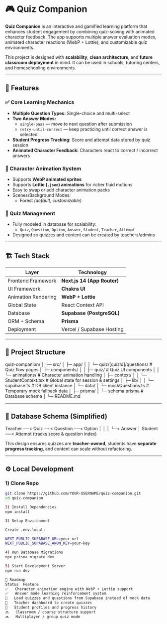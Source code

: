 # 🎮 Quiz Companion

**Quiz Companion** is an interactive and gamified learning platform that enhances student engagement by combining quiz-solving with animated character feedback. The app supports multiple answer evaluation modes, animated character reactions (WebP + Lottie), and customizable quiz environments.

This project is designed with **scalability**, **clean architecture**, and **future classroom deployment** in mind. It can be used in schools, tutoring centers, and homeschooling environments.

---

## 🚀 Features

### ✅ Core Learning Mechanics
- **Multiple Question Types:** Single-choice and multi-select
- **Two Answer Modes:**
  - `single-pass` — move to next question after submission
  - `retry-until-correct` — keep practicing until correct answer is selected
- **Student Progress Tracking:** Score and attempt data stored by quiz session
- **Animated Character Feedback:** Characters react to correct / incorrect answers

### 🎨 Character Animation System
- Supports **WebP animated sprites**
- Supports **Lottie (`.json`) animations** for richer fluid motions
- Easy to swap or add character animation packs
- Scenes/Background Modes:
  - Forest *(default, customizable)*

### 🧠 Quiz Management
- Fully modeled in database for scalability:
  - `Quiz`, `Question`, `Option`, `Answer`, `Student`, `Teacher`, `Attempt`
- Designed so quizzes and content can be created by teachers/admins

---

## 🏗️ Tech Stack

| Layer | Technology |
|------|------------|
| Frontend Framework | **Next.js 14 (App Router)** |
| UI Framework | **Chakra UI** |
| Animation Rendering | **WebP + Lottie** |
| Global State | React Context API |
| Database | **Supabase (PostgreSQL)** |
| ORM + Schema | **Prisma** |
| Deployment | Vercel / Supabase Hosting |

---

## 📂 Project Structure

quiz-companion/
│
├─ src/
│ ├─ app/
│ │ └─ quiz/[quizId]/questions/ # Quiz flow pages
│ ├─ components/
│ │ ├─ quiz/ # Quiz UI components
│ │ └─ animations/ # Character animation handling
│ ├─ context/
│ │ └─ StudentContext.tsx # Global state for session & settings
│ ├─ lib/
│ │ └─ supabase.ts # DB client instance
│ └─ data/
│ └─ mockQuestions.ts # Temporary mock fallback data
│
├─ prisma/
│ └─ schema.prisma # Database schema
│
└─ README.md


---

## 🧱 Database Schema (Simplified)

Teacher ──< Quiz ──< Question ──< Option
│ │
│ └─< Answer
│
Student ──< Attempt (tracks score & question index)


This design ensures quizzes are **teacher-owned**, students have **separate progress tracking**, and content can scale without refactoring.

---

## ⚙️ Local Development

### 1) Clone Repo
```bash
git clone https://github.com/YOUR-USERNAME/quiz-companion.git
cd quiz-companion

2) Install Dependencies
npm install

3) Setup Environment

Create .env.local:

NEXT_PUBLIC_SUPABASE_URL=your-url
NEXT_PUBLIC_SUPABASE_ANON_KEY=your-key

4) Run Database Migrations
npx prisma migrate dev

5) Start Development Server
npm run dev

🌱 Roadmap
Status	Feature
✅	Character animation engine with WebP + Lottie support
✅	Answer mode learning reinforcement system
🔄	Load quizzes and questions from Supabase instead of mock data
🔄	Teacher dashboard to create quizzes
🔄	Student profiles and progress history
🔜	Classroom / course structure support
🔜	Multiplayer / group quiz mode
